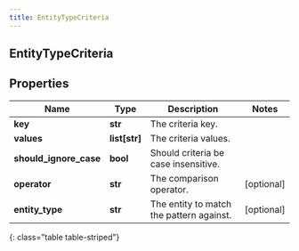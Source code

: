 ```yaml
---
title: EntityTypeCriteria
---
```

## EntityTypeCriteria

## Properties

|Name | Type | Description | Notes|
|------------ | ------------- | ------------- | -------------|
| **key** | **str** | The criteria key. | |
| **values** | **list[str]** | The criteria values. | |
| **should_ignore_case** | **bool** | Should criteria be case insensitive. | |
| **operator** | **str** | The comparison operator. | [optional] |
| **entity_type** | **str** | The entity to match the pattern against. | [optional] |
{: class="table table-striped"}



